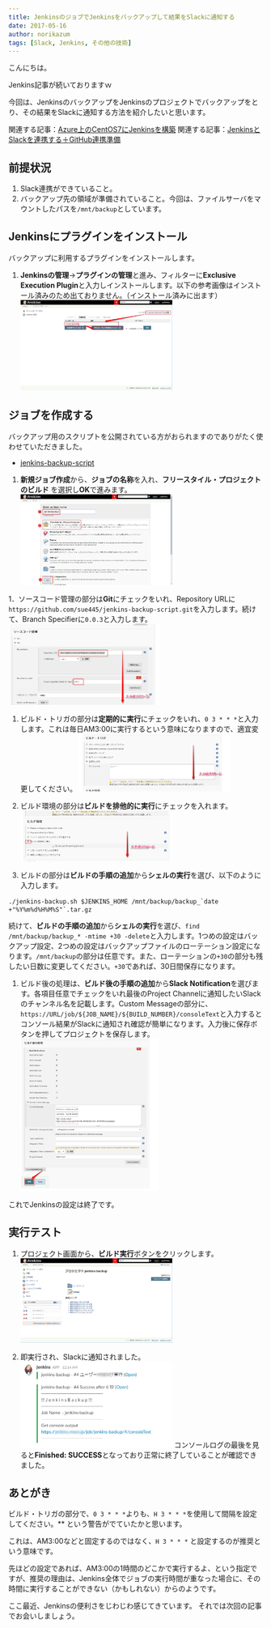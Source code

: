 ```yaml
---
title: JenkinsのジョブでJenkinsをバックアップして結果をSlackに通知する
date: 2017-05-16
author: norikazum
tags: [Slack, Jenkins, その他の技術]
---
```


こんにちは。

Jenkins記事が続いておりますｗ

今回は、JenkinsのバックアップをJenkinsのプロジェクトでバックアップをとり、その結果をSlackに通知する方法を紹介したいと思います。

関連する記事：[Azure上のCentOS7にJenkinsを構築](https://mseeeen.msen.jp/jenkins-on-centos7-on-microsoft-azure)
関連する記事：[JenkinsとSlackを連携する＋GitHub連携準備](https://mseeeen.msen.jp/jenkins-on-centos7-on-microsoft-azure)

## 前提状況
1. Slack連携ができていること。
1. バックアップ先の領域が準備されていること。今回は、ファイルサーバをマウントしたパスを`/mnt/backup`としています。

## Jenkinsにプラグインをインストール

バックアップに利用するプラグインをインストールします。

1. **Jenkinsの管理**→**プラグインの管理**と進み、フィルターに**Exclusive Execution Plugin**と入力しインストールします。以下の参考画像はインストール済みのため出ておりません。（インストール済みに出ます）
<a href="images/backup-jenkins-by-himself-1.png"><img src="images/backup-jenkins-by-himself-1.png" alt="" width="300" height="179" class="alignnone size-medium wp-image-4355" /></a>

## ジョブを作成する

バックアップ用のスクリプトを公開されている方がおられますのでありがたく使わせていただきました。
* [jenkins-backup-script](https://github.com/sue445/jenkins-backup-script)

1. **新規ジョブ作成**から、**ジョブの名称**を入れ、**フリースタイル・プロジェクトのビルド** を選択し**OK**で進みます。
<a href="images/backup-jenkins-by-himself-2.png"><img src="images/backup-jenkins-by-himself-2.png" alt="" width="300" height="179" class="alignnone size-medium wp-image-4356" /></a>

1．ソースコード管理の部分は**Git**にチェックをいれ、Repository URLに`https://github.com/sue445/jenkins-backup-script.git`を入力します。続けて、Branch Specifierに`0.0.3`と入力します。
<a href="images/backup-jenkins-by-himself-3.png"><img src="images/backup-jenkins-by-himself-3.png" alt="" width="300" height="160" class="alignnone size-medium wp-image-4350" /></a>

1. ビルド・トリガの部分は**定期的に実行**にチェックをいれ、`0 3 * * *`と入力します。これは毎日AM3:00に実行するという意味になりますので、適宜変更してください。
<a href="images/backup-jenkins-by-himself-4.png"><img src="images/backup-jenkins-by-himself-4.png" alt="" width="300" height="114" class="alignnone size-medium wp-image-4352" /></a>

1. ビルド環境の部分は**ビルドを排他的に実行**にチェックを入れます。
<a href="images/backup-jenkins-by-himself-5.png"><img src="images/backup-jenkins-by-himself-5.png" alt="" width="300" height="100" class="alignnone size-medium wp-image-4353" /></a>

1. ビルドの部分は**ビルドの手順の追加**から**シェルの実行**を選び、以下のように入力します。
 ```
./jenkins-backup.sh $JENKINS_HOME /mnt/backup/backup_`date +"%Y%m%d%H%M%S"`.tar.gz
 ```
続けて、**ビルドの手順の追加**から**シェルの実行**を選び、`find /mnt/backup/backup_* -mtime +30 -delete`と入力します。1つめの設定はバックアップ設定、2つめの設定はバックアップファイルのローテーション設定になります。`/mnt/backup`の部分は任意です。また、ローテーションの`+30`の部分も残したい日数に変更してください。`+30`であれば、30日間保存になります。

1. ビルド後の処理は、**ビルド後の手順の追加**から**Slack Notification**を選びます。各項目任意でチェックをいれ最後のProject Channelに通知したいSlackのチャンネル名を記載します。Custom Messageの部分に、`https://URL/job/${JOB_NAME}/${BUILD_NUMBER}/consoleText`と入力するとコンソール結果がSlackに通知され確認が簡単になります。入力後に保存ボタンを押してプロジェクトを保存します。
<a href="images/backup-jenkins-by-himself-6.png"><img src="images/backup-jenkins-by-himself-6.png" alt="" width="273" height="300" class="alignnone size-medium wp-image-4354" /></a>

これでJenkinsの設定は終了です。

## 実行テスト
1. プロジェクト画面から、**ビルド実行**ボタンをクリックします。
<a href="images/backup-jenkins-by-himself-7.png"><img src="images/backup-jenkins-by-himself-7.png" alt="" width="300" height="167" class="alignnone size-medium wp-image-4357" /></a>

1. 即実行され、Slackに通知されました。
<a href="images/backup-jenkins-by-himself-8.png"><img src="images/backup-jenkins-by-himself-8.png" alt="" width="300" height="170" class="alignnone size-medium wp-image-4358" /></a>
コンソールログの最後を見ると**Finished: SUCCESS**となっており正常に終了していることが確認できました。

## あとがき
ビルド・トリガの部分で、`0 3 * * *`よりも、`H 3 * * *`を使用して間隔を設定してください。** という警告がでていたかと思います。

これは、AM3:00などと固定するのではなく、`H 3 * * *` と設定するのが推奨という意味です。

先ほどの設定であれば、AM3:00の1時間のどこかで実行するよ、という指定ですが、推奨の理由は、Jenkins全体でジョブの実行時間が重なった場合に、その時間に実行することができない（かもしれない）からのようです。

ここ最近、Jenkinsの便利さをじわじわ感じてきています。
それでは次回の記事でお会いしましょう。